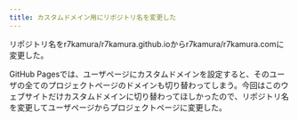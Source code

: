 ```yaml
---
title: カスタムドメイン用にリポジトリ名を変更した
---
```


リポジトリ名をr7kamura/r7kamura.github.ioからr7kamura/r7kamura.comに変更した。

GitHub Pagesでは、ユーザページにカスタムドメインを設定すると、そのユーザの全てのプロジェクトページのドメインも切り替わってしまう。今回はこのウェブサイトだけカスタムドメインに切り替わってほしかったので、リポジトリ名を変更してユーザページからプロジェクトページに変更した。

[1]: https://r7kamura.com/
